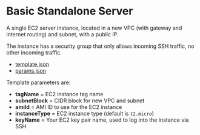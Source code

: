 # Basic Standalone Server

A single EC2 server instance, located in a new VPC (with gateway and internet routing) and subnet, with a public IP.

The instance has a security group that only allows incoming SSH traffic, no other incoming traffic.

* [template.json](template.json)
* [params.json](params.json)

Template parameters are:

* **tagName** = EC2 instance tag name
* **subnetBlock** = CIDR block for new VPC and subnet
* **amiId** = AMI ID to use for the EC2 instance
* **instanceType** = EC2 instance type (default is `t2.micro`)
* **keyName** = Your EC2 key pair name, used to log into the instance via SSH
